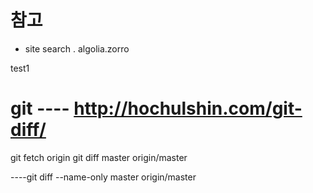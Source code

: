 






# 참고
- site search . algolia.zorro

test1



# git ---- http://hochulshin.com/git-diff/
git fetch origin
git diff master origin/master 

----git diff --name-only master origin/master 
